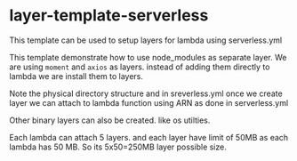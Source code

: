 # layer-template-serverless

This template can be used to setup layers for lambda using serverless.yml

This template demonstrate how to use node_modules as separate layer. We are using `moment` and `axios` as layers. instead of adding them directly to lambda we are install them to layers.

Note the physical directory structure and in sreverless.yml
once we create layer we can attach to lambda function using ARN as done in serverless.yml

Other binary layers can also be created. like os utilties.

Each lambda can attach 5 layers. and each layer have limit of 50MB as each lambda has 50 MB.
So its 5x50=250MB layer possible size.

